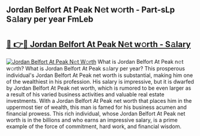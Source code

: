 ## Jordan Belfort At Peak N𝚎t w𝚘rth - Part-sLp S𝚊lary per year FmLeb

# <h2><a href="http://gc4r2fl.nevu.top/?p=Jordan+Belfort+At+Peak">🔗 👉🔴 Jordan Belfort At Peak N𝚎t w𝚘rth - S𝚊lary</a></h2>

[![Jordan Belfort At Peak N𝚎t W𝚘rth](https://i.imgur.com/Oavwk0R.jpeg)](http://gc4r2fl.nevu.top/?p=Jordan+Belfort+At+Peak)
What is Jordan Belfort At Peak n𝚎t w𝚘rth? What is Jordan Belfort At Peak s𝚊lary per year?
This prosperous individual's Jordan Belfort At Peak net worth is substantial, making him one of the wealthiest in his profession. His salary is impressive, but it is dwarfed by Jordan Belfort At Peak net worth, which is rumored to be even larger as a result of his varied business activities and valuable real estate investments. With a Jordan Belfort At Peak net worth that places him in the uppermost tier of wealth, this man is famed for his business acumen and financial prowess. This rich individual, whose Jordan Belfort At Peak net worth is in the billions and who earns an impressive salary, is a prime example of the force of commitment, hard work, and financial wisdom.
